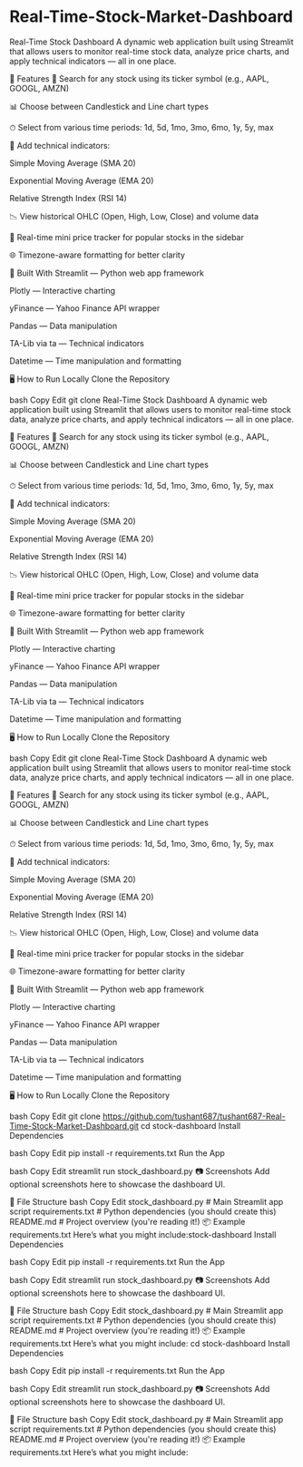 # Real-Time-Stock-Market-Dashboard
Real-Time Stock Dashboard A dynamic web application built using Streamlit that allows users to monitor real-time stock data, analyze price charts, and apply technical indicators — all in one place.

🚀 Features 🔎 Search for any stock using its ticker symbol (e.g., AAPL, GOOGL, AMZN)

📊 Choose between Candlestick and Line chart types

⏱ Select from various time periods: 1d, 5d, 1mo, 3mo, 6mo, 1y, 5y, max

📐 Add technical indicators:

Simple Moving Average (SMA 20)

Exponential Moving Average (EMA 20)

Relative Strength Index (RSI 14)

📉 View historical OHLC (Open, High, Low, Close) and volume data

🔄 Real-time mini price tracker for popular stocks in the sidebar

🌐 Timezone-aware formatting for better clarity

🧰 Built With Streamlit — Python web app framework

Plotly — Interactive charting

yFinance — Yahoo Finance API wrapper

Pandas — Data manipulation

TA-Lib via ta — Technical indicators

Datetime — Time manipulation and formatting

🖥 How to Run Locally Clone the Repository

bash Copy Edit git clone Real-Time Stock Dashboard A dynamic web application built using Streamlit that allows users to monitor real-time stock data, analyze price charts, and apply technical indicators — all in one place.

🚀 Features 🔎 Search for any stock using its ticker symbol (e.g., AAPL, GOOGL, AMZN)

📊 Choose between Candlestick and Line chart types

⏱ Select from various time periods: 1d, 5d, 1mo, 3mo, 6mo, 1y, 5y, max

📐 Add technical indicators:

Simple Moving Average (SMA 20)

Exponential Moving Average (EMA 20)

Relative Strength Index (RSI 14)

📉 View historical OHLC (Open, High, Low, Close) and volume data

🔄 Real-time mini price tracker for popular stocks in the sidebar

🌐 Timezone-aware formatting for better clarity

🧰 Built With Streamlit — Python web app framework

Plotly — Interactive charting

yFinance — Yahoo Finance API wrapper

Pandas — Data manipulation

TA-Lib via ta — Technical indicators

Datetime — Time manipulation and formatting

🖥 How to Run Locally Clone the Repository

bash Copy Edit git clone Real-Time Stock Dashboard A dynamic web application built using Streamlit that allows users to monitor real-time stock data, analyze price charts, and apply technical indicators — all in one place.

🚀 Features 🔎 Search for any stock using its ticker symbol (e.g., AAPL, GOOGL, AMZN)

📊 Choose between Candlestick and Line chart types

⏱ Select from various time periods: 1d, 5d, 1mo, 3mo, 6mo, 1y, 5y, max

📐 Add technical indicators:

Simple Moving Average (SMA 20)

Exponential Moving Average (EMA 20)

Relative Strength Index (RSI 14)

📉 View historical OHLC (Open, High, Low, Close) and volume data

🔄 Real-time mini price tracker for popular stocks in the sidebar

🌐 Timezone-aware formatting for better clarity

🧰 Built With Streamlit — Python web app framework

Plotly — Interactive charting

yFinance — Yahoo Finance API wrapper

Pandas — Data manipulation

TA-Lib via ta — Technical indicators

Datetime — Time manipulation and formatting

🖥 How to Run Locally Clone the Repository

bash Copy Edit git clone https://github.com/tushant687/tushant687-Real-Time-Stock-Market-Dashboard.git cd stock-dashboard Install Dependencies

bash Copy Edit pip install -r requirements.txt Run the App

bash Copy Edit streamlit run stock_dashboard.py 📷 Screenshots Add optional screenshots here to showcase the dashboard UI.

📁 File Structure bash Copy Edit stock_dashboard.py # Main Streamlit app script requirements.txt # Python dependencies (you should create this) README.md # Project overview (you're reading it!) 📦 Example requirements.txt Here’s what you might include:stock-dashboard Install Dependencies

bash Copy Edit pip install -r requirements.txt Run the App

bash Copy Edit streamlit run stock_dashboard.py 📷 Screenshots Add optional screenshots here to showcase the dashboard UI.

📁 File Structure bash Copy Edit stock_dashboard.py # Main Streamlit app script requirements.txt # Python dependencies (you should create this) README.md # Project overview (you're reading it!) 📦 Example requirements.txt Here’s what you might include: cd stock-dashboard Install Dependencies

bash Copy Edit pip install -r requirements.txt Run the App

bash Copy Edit streamlit run stock_dashboard.py 📷 Screenshots Add optional screenshots here to showcase the dashboard UI.

📁 File Structure bash Copy Edit stock_dashboard.py # Main Streamlit app script requirements.txt # Python dependencies (you should create this) README.md # Project overview (you're reading it!) 📦 Example requirements.txt Here’s what you might include:
